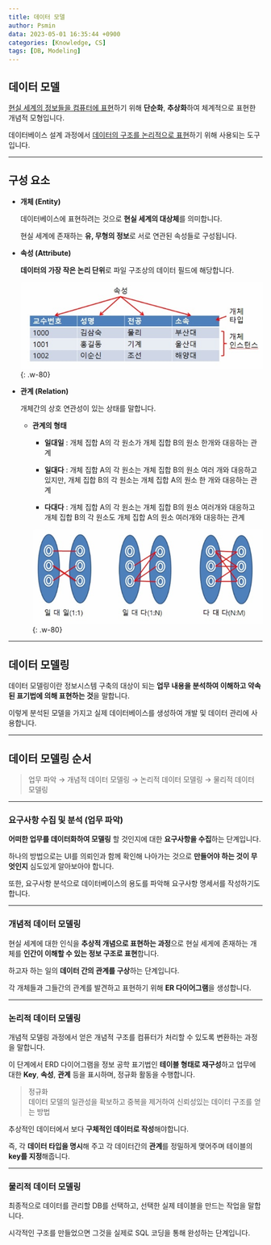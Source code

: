 ```yaml
---
title: 데이터 모델
author: Psmin
data: 2023-05-01 16:35:44 +0900
categories: [Knowledge, CS]
tags: [DB, Modeling]
---
```


## 데이터 모델

<u>현실 세계의 정보들을 컴퓨터에 표현</u>하기 위해 **단순화**, **추상화**하여 체계적으로 표현한 개념적 모형입니다.

데이터베이스 설계 과정에서 <u>데이터의 구조를 논리적으로 표현</u>하기 위해 사용되는 도구입니다.

---

## 구성 요소

- **개체 (Entity)**

  데이터베이스에 표현하려는 것으로 **현실 세계의 대상체**를 의미합니다.

  현실 세계에 존재하는 **유, 무형의 정보**로 서로 연관된 속성들로 구성됩니다.

- **속성 (Attribute)**

  **데이터의 가장 작은 논리 단위**로 파일 구조상의 데이터 필드에 해당합니다.

  ![Attribute](/assets/img/attribute.jpg){: .w-80}

- **관계 (Relation)**

  개체간의 상호 연관성이 있는 상태를 말합니다.

  - **관계의 형태**

    - **일대일** : 개체 집합 A의 각 원소가 개체 집합 B의 원소 한개와 대응하는 관계

    - **일대다** : 개체 집합 A의 각 원소는 개체 집합 B의 원소 여러 개와 대응하고 있지만, 개체 집합 B의 각 원소는 개체 집합 A의 원소 한 개와 대응하는 관계

    - **다대다** : 개체 집합 A의 각 원소는 개체 집합 B의 원소 여러개와 대응하고 개체 집합 B의 각 원소도 개체 집합 A의 원소 여러개와 대응하는 관계

    ![Relation](/assets/img/relation.jpg){: .w-80}

---

## 데이터 모델링

데이터 모델링이란 정보시스템 구축의 대상이 되는 **업무 내용을 분석하여 이해하고 약속된 표기법에 의해 표현하는 것**을 말합니다.

이렇게 분석된 모델을 가지고 실제 데이터베이스를 생성하여 개발 및 데이터 관리에 사용합니다.

---

## 데이터 모델링 순서

> 업무 파악 → 개념적 데이터 모델링 → 논리적 데이터 모델링 → 물리적 데이터 모델링

---

### 요구사항 수집 및 분석 (업무 파악)

**어떠한 업무를 데이터화하여 모델링** 할 것인지에 대한 **요구사항을 수집**하는 단계입니다.

하나의 방법으로는 UI를 의뢰인과 함께 확인해 나아가는 것으로 **만들어야 하는 것이 무엇인지** 심도있게 알아보아야 합니다.

또한, 요구사항 분석으로 데이터베이스의 용도를 파악해 요구사항 명세서를 작성하기도 합니다.

---

### 개념적 데이터 모델링

현실 세계에 대한 인식을 **추상적 개념으로 표현하는 과정**으로 현실 세게에 존재하는 개체를 **인간이 이해할 수 있는 정보 구조로 표현**합니다.

하고자 하는 일의 **데이터 간의 관계를 구상**하는 단계입니다.

각 개체들과 그들간의 관계를 발견하고 표현하기 위해 **ER 다이어그램**을 생성합니다.

---

### 논리적 데이터 모델링

개념적 모델링 과정에서 얻은 개념적 구조를 컴퓨터가 처리할 수 있도록 변환하는 과정을 말합니다.

이 단계에서 ERD 다이어그램을 정보 공학 표기법인 **테이블 형태로 재구성**하고 업무에 대한 **Key**, **속성**, **관계** 등을 표시하며, 정규화 활동을 수행합니다.

> 정규화  
> 데이터 모델의 일관성을 확보하고 중복을 제거하여 신뢰성있는 데이터 구조를 얻는 방법

추상적인 데이터에서 보다 **구체적인 데이터로 작성**해야합니다.

즉, 각 **데이터 타입을 명시**해 주고 각 데이터간의 **관계**를 정밀하게 맺어주며 테이블의 **key를 지정**해줍니다.

---

### 물리적 데이터 모델링

최종적으로 데이터를 관리할 DB를 선택하고, 선택한 실제 테이블을 만드는 작업을 말합니다.

시각적인 구조를 만들었으면 그것을 실제로 SQL 코딩을 통해 완성하는 단계입니다.
